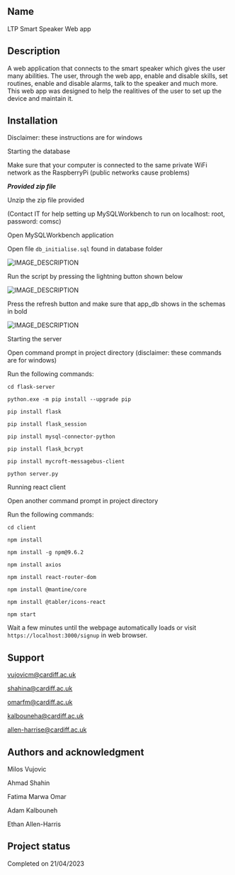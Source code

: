 ## Name
LTP Smart Speaker Web app

## Description
A web application that connects to the smart speaker which gives the user many abilities. The user, through the web app, enable and disable skills, set routines, enable and disable alarms, talk to the speaker and much more. This web app was designed to help the realitives of the user to set up the device and maintain it.


## Installation
Disclaimer: these instructions are for windows

Starting the database 

Make sure that your computer is connected to the same private WiFi network as the RaspberryPi (public networks cause problems) 

***Provided zip file*** 

Unzip the zip file provided 

(Contact IT for help setting up MySQLWorkbench to run on localhost: root, password: comsc) 

Open MySQLWorkbench application 

Open file `db_initialise.sql` found in database folder 

![IMAGE_DESCRIPTION]('../readmeIMG/Picture1.png')

Run the script by pressing the lightning button shown below 

![IMAGE_DESCRIPTION]('../readmeIMG/Picture2.png')

Press the refresh button and make sure that app_db shows in the schemas in bold 

![IMAGE_DESCRIPTION]('../readmeIMG/Picture3.png')

Starting the server 

Open command prompt in project directory (disclaimer: these commands are for windows) 

Run the following commands: 

`cd flask-server` 

`python.exe -m pip install --upgrade pip` 

`pip install flask` 

`pip install flask_session` 

`pip install mysql-connector-python` 

`pip install flask_bcrypt` 

`pip install mycroft-messagebus-client` 

`python server.py` 

 

 
 

Running react client 

Open another command prompt in project directory 

Run the following commands: 

`cd client` 

`npm install` 

`npm install -g npm@9.6.2` 

`npm install axios` 

`npm install react-router-dom` 

`npm install @mantine/core` 

`npm install @tabler/icons-react` 

`npm start` 

 

Wait a few minutes until the webpage automatically loads or visit `https://localhost:3000/signup` in web browser. 
 
 
 
 
 
 

## Support
vujovicm@cardiff.ac.uk

shahina@cardiff.ac.uk

omarfm@cardiff.ac.uk

kalbouneha@cardiff.ac.uk

allen-harrise@cardiff.ac.uk

## Authors and acknowledgment
Milos Vujovic

Ahmad Shahin

Fatima Marwa Omar

Adam Kalbouneh

Ethan Allen-Harris

## Project status
Completed on 21/04/2023

